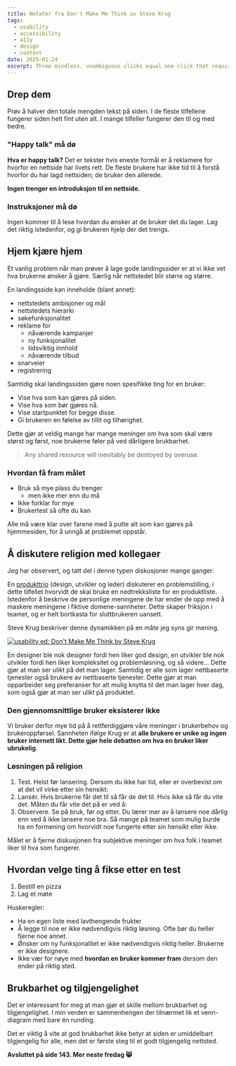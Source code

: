 ```yaml
---
title: Notater fra Don't Make Me Think av Steve Krug
tags:
  - usability
  - accessibility
  - a11y
  - design
  - content
date: 2025-01-24
excerpt: Three mindless, unambiguous clicks equal one click that requires thoguht.
---
```

## Drep dem
Prøv å halver den totale mengden tekst på siden. I de fleste tilfellene fungerer siden helt fint uten alt. I mange tilfeller fungerer den til og med bedre.

### "Happy talk" må dø
**Hva er happy talk?** Det er tekster hvis eneste formål er å reklamere for hvorfor en nettside har livets rett. De fleste brukere har ikke tid til å forstå hvorfor du har lagd nettsiden; de bruker den allerede.

**Ingen trenger en introduksjon til en nettside.**
### Instruksjoner må dø
Ingen kommer til å lese hvordan du ønsker at de bruker det du lager. Lag det riktig istedenfor, og gi brukeren hjelp der det trengs.

## Hjem kjære hjem
Et vanlig problem når man prøver å lage gode landingssider er at vi ikke vet hva brukerne ønsker å gjøre. Særlig når nettstedet blir større og større.

En landingsside kan inneholde (blant annet):
- nettstedets ambisjoner og mål
- nettstedets hierarki
- søkefunksjonalitet
- reklame for
	- nåværende kampanjer
	- ny funksjonalitet
	- tidsviktig innhold
	- nåværende tilbud
- snarveier
- registrering

Samtidig skal landingssiden gjøre noen spesifikke ting for en bruker:
- Vise hva som kan gjøres på siden.
- Vise hva som bør gjøres nå.
- Vise startpunktet for begge disse.
- Gi brukeren en følelse av tillit og tilhørighet.

Dette gjør at veldig mange har mange meninger om hva som skal være størst og først, noe brukerne føler på ved dårligere brukbarhet.

> Any shared resource will inevitably be destoyed by overuse.

### Hvordan få fram målet
- Bruk så mye plass du trenger
	- men ikke mer enn du må
- Ikke forklar for mye
- Brukertest så ofte du kan

Alle må være klar over farene med å putte alt som kan gjøres på hjemmesiden, for å unngå at problemet oppstår.

## Å diskutere religion med kollegaer
Jeg har observert, og tatt del i denne typen diskusjoner mange ganger:

En [produkttrio](https://www.producttalk.org/2024/06/product-trios/#Which-three-roles-make-up-the-product-trio) (design, utvikler og leder) diskuterer en problemstilling, i dette tilfellet hvorvidt de skal bruke en nedtrekksliste for en produktliste. Istedenfor å beskrive de personlige meningene de har ender de opp med å maskere meningene i fiktive domene-sannheter. Dette skaper friksjon i teamet, og er helt bortkasta for sluttbrukeren uansett.

Steve Krug beskriver denne dynamikken på en måte jeg syns gir mening. 

[![usability ed: Don't Make Me Think by Steve Krug](https://external-content.duckduckgo.com/iu/?u=http%3A%2F%2F2.bp.blogspot.com%2F_SxfC5ZJY4IY%2FSm2kcRgxqhI%2FAAAAAAAAAAM%2F_YbRYTFMduw%2Fw1200-h630-p-k-no-nu%2Fsteve-krug-religious-debate.jpg&f=1&nofb=1&ipt=e6f1fc43272475292a28ef240e382e0ab953a9e64b63ee3678916a42e5df5256&ipo=images)](http://2.bp.blogspot.com/_SxfC5ZJY4IY/Sm2kcRgxqhI/AAAAAAAAAAM/_YbRYTFMduw/w1200-h630-p-k-no-nu/steve-krug-religious-debate.jpg)

En designer ble nok designer fordi hen liker god design, en utvikler ble nok utvikler fordi hen liker kompleksitet og problemløsning, og så videre... Dette gjør at man ser ulikt på det man lager. Samtidig er alle som lager nettbaserte tjenester også brukere av nettbaserte tjenester. Dette gjør at man opparbeider seg preferanser for alt mulig knytta til det man lager hver dag, som også gjør at man ser ulikt på produktet.

### Den gjennomsnittlige bruker eksisterer ikke
Vi bruker derfor mye tid på å rettferdiggjøre våre meninger i brukerbehov og brukeroppførsel. Sannheten ifølge Krug er at **alle brukere er unike og ingen bruker internett likt. Dette gjør hele debatten om hva en bruker liker ubrukelig**. 

### Løsningen på religion
1. Test. Helst før lansering. Dersom du ikke har tid, eller er overbevist om at det vil virke etter sin hensikt:
2. Lansér. Hvis brukerne får det til så får de det til. Hvis ikke så får du vite det. Måten du får vite det på er ved å:
3. Observere. Se på bruk, før og etter. Du lærer mer av å lansere noe dårlig enn ved å ikke lansere noe bra. Så mange på teamet som mulig burde ha en formening om hvorvidt noe fungerte etter sin hensikt eller ikke. 

Målet er å fjerne diskusjonen fra subjektive meninger om hva folk i teamet liker til hva som fungerer.

## Hvordan velge ting å fikse etter en test
1. Bestill en pizza
2. Lag et møte

Huskeregler:
- Ha en egen liste med lavthengende frukter
- Å legge til noe er ikke nødvendigvis riktig løsning. Ofte bør du heller fjerne noe annet.
- Ønsker om ny funksjonalitet er ikke nødvendigvis riktig heller. Brukerne er ikke designere.
- Ikke vær for nøye med **hvordan en bruker kommer fram** dersom den ender på riktig sted.

## Brukbarhet og tilgjengelighet
Det er interessant for meg at man gjør et skille mellom brukbarhet og tilgjengelighet. I min verden er sammenhengen der tilnærmet lik et venn-diagram med bare én runding. 

Det er viktig å vite at god brukbarhet ikke betyr at siden er umiddelbart tilgjengelig for alle, men det er første steg til et godt tilgjengelig nettsted.

**Avsluttet på side 143. Mer neste fredag 😸**